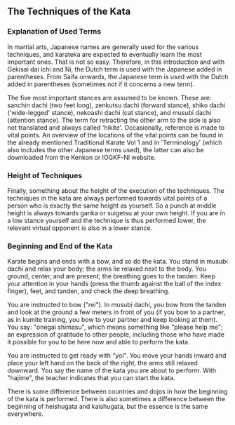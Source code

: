 ## The Techniques of the Kata

### Explanation of Used Terms

In martial arts, Japanese names are generally used for the various techniques, and karateka are expected to eventually learn the most important ones. That is not so easy. Therefore, in this introduction and with Gekisai dai ichi and Ni, the Dutch term is used with the Japanese added in parentheses. From Saifa onwards, the Japanese term is used with the Dutch added in parentheses (sometimes not if it concerns a new term).

The five most important stances are assumed to be known. These are: sanchin dachi (two feet long), zenkutsu dachi (forward stance), shiko dachi ('wide-legged' stance), nekoashi dachi (cat stance), and musubi dachi (attention stance). The term for retracting the other arm to the side is also not translated and always called 'hikite'. Occasionally, reference is made to vital points. An overview of the locations of the vital points can be found in the already mentioned Traditional Karate Vol 1 and in 'Terminology' (which also includes the other Japanese terms used), the latter can also be downloaded from the Kenkon or IOGKF-Nl website.

### Height of Techniques

Finally, something about the height of the execution of the techniques. The techniques in the kata are always performed towards vital points of a person who is exactly the same height as yourself. So a punch at middle height is always towards ganka or suigetsu at your own height. If you are in a low stance yourself and the technique is thus performed lower, the relevant virtual opponent is also in a lower stance.

### Beginning and End of the Kata

Karate begins and ends with a bow, and so do the kata. You stand in musubi dachi and relax your body; the arms lie relaxed next to the body. You ground, center, and are present; the breathing goes to the tanden. Keep your attention in your hands (press the thumb against the ball of the index finger), feet, and tanden, and check the deep breathing.

You are instructed to bow ("rei"). In musubi dachi, you bow from the tanden and look at the ground a few meters in front of you (if you bow to a partner, as in kumite training, you bow to your partner and keep looking at them). You say: "onegai shimasu", which means something like "please help me"; an expression of gratitude to other people, including those who have made it possible for you to be here now and able to perform the kata.

You are instructed to get ready with "yoi". You move your hands inward and place your left hand on the back of the right, the arms still relaxed downward. You say the name of the kata you are about to perform. With "hajime", the teacher indicates that you can start the kata.

There is some difference between countries and dojos in how the beginning of the kata is performed. There is also sometimes a difference between the beginning of heishugata and kaishugata, but the essence is the same everywhere.

 